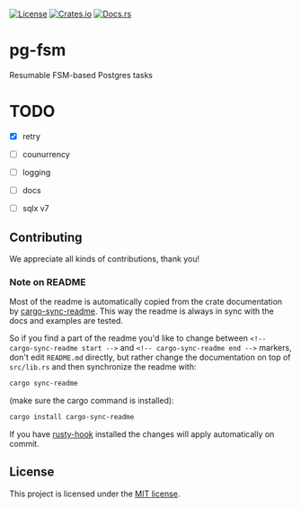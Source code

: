 [![License](https://img.shields.io/crates/l/pg-fsm.svg)](https://choosealicense.com/licenses/mit/)
[![Crates.io](https://img.shields.io/crates/v/pg-fsm.svg)](https://crates.io/crates/pg-fsm)
[![Docs.rs](https://docs.rs/pg-fsm/badge.svg)](https://docs.rs/pg-fsm)

<!-- cargo-sync-readme start -->

# pg-fsm

Resumable FSM-based Postgres tasks


# TODO
- [x] retry
- [ ] counurrency
- [ ] logging
- [ ] docs
- [ ] sqlx v7


<!-- cargo-sync-readme end -->

## Contributing

We appreciate all kinds of contributions, thank you!


### Note on README

Most of the readme is automatically copied from the crate documentation by [cargo-sync-readme][].
This way the readme is always in sync with the docs and examples are tested.

So if you find a part of the readme you'd like to change between `<!-- cargo-sync-readme start -->`
and `<!-- cargo-sync-readme end -->` markers, don't edit `README.md` directly, but rather change
the documentation on top of `src/lib.rs` and then synchronize the readme with:
```bash
cargo sync-readme
```
(make sure the cargo command is installed):
```bash
cargo install cargo-sync-readme
```

If you have [rusty-hook] installed the changes will apply automatically on commit.


## License

This project is licensed under the [MIT license](LICENSE).

[cargo-sync-readme]: https://github.com/phaazon/cargo-sync-readme
[rusty-hook]: https://github.com/swellaby/rusty-hook
